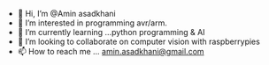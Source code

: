 - 👋 Hi, I’m @Amin asadkhani
- 👀 I’m interested in programming avr/arm.
- 🌱 I’m currently learning ...python programming & AI
- 💞️ I’m looking to collaborate on computer vision with raspberrypies
- 📫 How to reach me ... amin.asadkhani@gmail.com

<!---
Aminasd512/Aminasd512 is a ✨ special ✨ repository because its `README.md` (this file) appears on your GitHub profile.
You can click the Preview link to take a look at your changes.
--->
